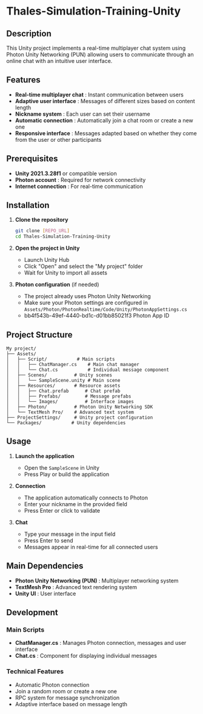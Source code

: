 # Thales-Simulation-Training-Unity

## Description

This Unity project implements a real-time multiplayer chat system using Photon Unity Networking (PUN) allowing users to communicate through an online chat with an intuitive user interface.

## Features

- **Real-time multiplayer chat** : Instant communication between users
- **Adaptive user interface** : Messages of different sizes based on content length
- **Nickname system** : Each user can set their username
- **Automatic connection** : Automatically join a chat room or create a new one
- **Responsive interface** : Messages adapted based on whether they come from the user or other participants

## Prerequisites

- **Unity 2021.3.28f1** or compatible version
- **Photon account** : Required for network connectivity
- **Internet connection** : For real-time communication

## Installation

1. **Clone the repository**
   ```bash
   git clone [REPO_URL]
   cd Thales-Simulation-Training-Unity
   ```

2. **Open the project in Unity**
   - Launch Unity Hub
   - Click "Open" and select the "My project" folder
   - Wait for Unity to import all assets

3. **Photon configuration** (if needed)
   - The project already uses Photon Unity Networking
   - Make sure your Photon settings are configured in `Assets/Photon/PhotonRealtime/Code/Unity/PhotonAppSettings.cs`
   - bb4f543b-49ef-4440-bd1c-d01bb85021f3 Photon App ID

## Project Structure

```
My project/
├── Assets/
│   ├── Script/           # Main scripts
│   │   ├── ChatManager.cs    # Main chat manager
│   │   └── Chat.cs           # Individual message component
│   ├── Scenes/          # Unity scenes
│   │   └── SampleScene.unity # Main scene
│   ├── Resources/       # Resource assets
│   │   ├── Chat.prefab      # Chat prefab
│   │   ├── Prefabs/         # Message prefabs
│   │   └── Images/          # Interface images
│   ├── Photon/          # Photon Unity Networking SDK
│   └── TextMesh Pro/    # Advanced text system
├── ProjectSettings/     # Unity project configuration
└── Packages/           # Unity dependencies
```

## Usage

1. **Launch the application**
   - Open the `SampleScene` in Unity
   - Press Play or build the application

2. **Connection**
   - The application automatically connects to Photon
   - Enter your nickname in the provided field
   - Press Enter or click to validate

3. **Chat**
   - Type your message in the input field
   - Press Enter to send
   - Messages appear in real-time for all connected users

## Main Dependencies

- **Photon Unity Networking (PUN)** : Multiplayer networking system
- **TextMesh Pro** : Advanced text rendering system
- **Unity UI** : User interface

## Development

### Main Scripts

- **ChatManager.cs** : Manages Photon connection, messages and user interface
- **Chat.cs** : Component for displaying individual messages

### Technical Features

- Automatic Photon connection
- Join a random room or create a new one
- RPC system for message synchronization
- Adaptive interface based on message length
